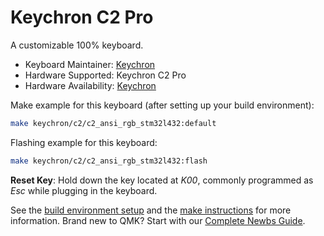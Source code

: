 # Keychron C2 Pro

A customizable 100% keyboard.

* Keyboard Maintainer: [Keychron](https://github.com/keychron)
* Hardware Supported: Keychron C2 Pro
* Hardware Availability: [Keychron](https://www.keychron.com)

Make example for this keyboard (after setting up your build environment):

```bash
make keychron/c2/c2_ansi_rgb_stm32l432:default
```

Flashing example for this keyboard:

```bash
make keychron/c2/c2_ansi_rgb_stm32l432:flash
```

**Reset Key**: Hold down the key located at *K00*, commonly programmed as *Esc* while plugging in the keyboard.

See the [build environment setup](https://docs.qmk.fm/#/getting_started_build_tools) and the [make instructions](https://docs.qmk.fm/#/getting_started_make_guide) for more information. Brand new to QMK? Start with our [Complete Newbs Guide](https://docs.qmk.fm/#/newbs).

